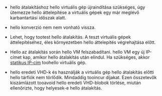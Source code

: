 
* hello átalakításhoz hello virtuális gép újraindítása szükséges, úgy ütemezze hello áttelepítése a virtuális gépek egy már meglévő karbantartási időszak alatt. 

* hello konverzió nem nem vonható vissza. 

* Lehet, hogy tootest hello átalakítás. A teszt virtuális gépek áttelepítéséhez, éles környezetben hello áttelepítés végrehajtása előtt.

* Hello az átalakítás során hello VM felszabadítani. hello VM egy új IP-címet kap, amikor hello átalakítás után elindul. Ha szükséges, akkor [statikus IP-cím](../articles/virtual-network/virtual-network-ip-addresses-overview-arm.md) toohello virtuális gép.

* hello eredeti VHD-k és használják a virtuális gép hello átalakítás előtti hello tárfiók nem törlődik. Mindaddig tooincur díjakat. Ezen összetevők kiszámlázott tooavoid hello eredeti VHD-blobok törlése, miután ellenőrizte, hogy helyesek-e hello átalakítás.
